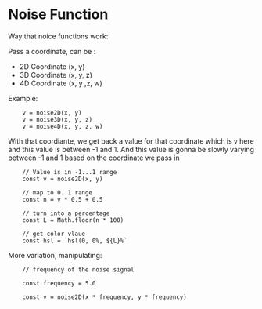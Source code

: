 # Noise Function

Way that noice functions work:

Pass a coordinate, can be :

- 2D Coordinate (x, y)
- 3D Coordinate (x, y, z)
- 4D Coordinate (x, y ,z, w)

Example:

```
    v = noise2D(x, y)
    v = noise3D(x, y, z)
    v = noise4D(x, y, z, w)

```

With that coordiante, we get back a value for that coordinate which is `v` here and this value is between -1 and 1.
And this value is gonna be slowly varying between -1 and 1 based on the coordinate we pass in

```
    // Value is in -1...1 range
    const v = noise2D(x, y)

    // map to 0..1 range
    const n = v * 0.5 + 0.5

    // turn into a percentage
    const L = Math.floor(n * 100)

    // get color vlaue
    const hsl = `hsl(0, 0%, ${L}%`

```


More variation, manipulating: 
```
    // frequency of the noise signal

    const frequency = 5.0
    
    const v = noise2D(x * frequency, y * frequency)
```

